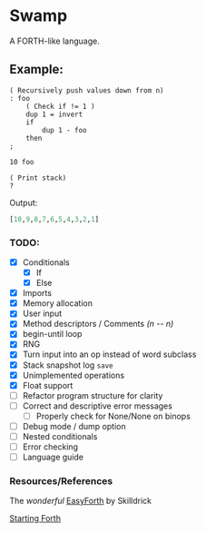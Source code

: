 # Swamp
A FORTH-like language.

## Example:
```forth
( Recursively push values down from n)
: foo
    ( Check if != 1 )
    dup 1 = invert
    if
        dup 1 - foo
    then
;

10 foo

( Print stack)
?
```
Output:
```python
[10,9,8,7,6,5,4,3,2,1]
```

### TODO:
- [X] Conditionals
    - [X] If
    - [X] Else
- [X] Imports
- [X] Memory allocation
- [X] User input
- [X] Method descriptors / Comments *(n -- n)*
- [X] begin-until loop
- [X] RNG
- [X] Turn input into an op instead of word subclass
- [X] Stack snapshot log `save`
- [X] Unimplemented operations
- [X] Float support
- [ ] Refactor program structure for clarity
- [ ] Correct and descriptive error messages
    - [ ] Properly check for None/None on binops
- [ ] Debug mode / dump option
- [ ] Nested conditionals
- [ ] Error checking
- [ ] Language guide

### Resources/References
The *wonderful* [EasyForth](https://skilldrick.github.io/easyforth/) by Skilldrick

[Starting Forth](https://www.forth.com/starting-forth/)

<!-- ## Other goals:
- [ ] Virtual machine
- [ ] VM compiler -->
